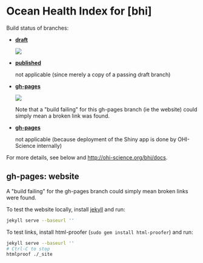 # Ocean Health Index for  [bhi]

Build status of branches:

- [**draft**](https://github.com/OHI-Science/bhi/tree/draft)

  [![](https://api.travis-ci.org/OHI-Science/bhi.svg?branch=draft)](https://travis-ci.org/OHI-Science/bhi/branches)

- [**published**](https://github.com/OHI-Science/bhi/tree/published)

  not applicable (since merely a copy of a passing draft branch)  

- [**gh-pages**](https://github.com/OHI-Science/bhi/tree/gh-pages)

  [![](https://api.travis-ci.org/OHI-Science/bhi.svg?branch=gh-pages)](https://travis-ci.org/OHI-Science/bhi/branches)
  
  Note that a "build failing" for this gh-pages branch (ie the website) could simply mean a broken link was found.

- [**gh-pages**](https://github.com/OHI-Science/bhi/tree/app)

  not applicable (because deployment of the Shiny app is done by OHI-Science internally)

For more details, see below and http://ohi-science.org/bhi/docs.

## gh-pages: website

A "build failing" for the gh-pages branch could simply mean broken links were found.

To test the website locally, install [jekyll](http://jekyllrb.com/docs/installation/) and run:

```bash
jekyll serve --baseurl ''
```

To test links, install html-proofer (`sudo gem install html-proofer`) and run:

```bash
jekyll serve --baseurl ''
# Ctrl-C to stop
htmlproof ./_site
```
